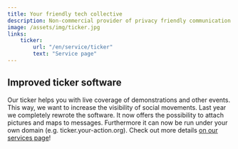 ```yaml
---
title: Your friendly tech collective
description: Non-commercial provider of privacy friendly communication. Without surveillance.
image: /assets/img/ticker.jpg
links:
    ticker:
        url: "/en/service/ticker"
        text: "Service page"
---
```


## Improved ticker software

Our ticker helps you with live coverage of demonstrations and other events. This way, we want to increase the visibility 
of social movements. Last year we completely rewrote the software. It now offers the possibility to attach pictures and 
maps to messages. Furthermore it can now be run under your own domain (e.g. ticker.your-action.org). Check out more 
details [on our services page](/en/service/ticker)!

